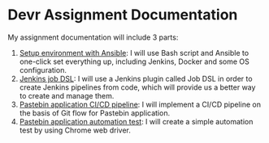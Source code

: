 <h1>Devr Assignment Documentation</h1>

My assignment documentation will include 3 parts:
  1. [Setup environment with Ansible](setup/README.md): I will use Bash script and Ansible to one-click set everything up, including Jenkins, Docker and some OS configuration.
  2. [Jenkins job DSL](job-dsl/README.md): I will use a Jenkins plugin called Job DSL in order to create Jenkins pipelines from code, which will provide us a better way to create and manage them.
  3. [Pastebin application CI/CD pipeline](pastebin/CICD.md): I will implement a CI/CD pipeline on the basis of Git flow for Pastebin application.
  4. [Pastebin application automation test](automation-test/README.md): I will create a simple automation test by using Chrome web driver.